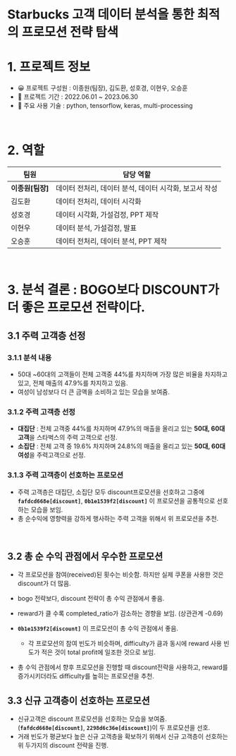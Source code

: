 # Starbucks 고객 데이터 분석을 통한 최적의 프로모션 전략 탐색

# 1. 프로젝트 정보
* 😀 프로젝트 구성원 : 이종원(팀장), 김도환, 성호경, 이현우, 오승훈
* 📆 프로젝트 기간  : 2022.06.01 ~ 2023.06.30
* 🤖 주요 사용 기술  : python, tensorflow, keras, multi-processing


<br>

# 2. 역할

| 팀원 | 담당 역할|
|--|--|
|**이종원[팀장]**|데이터 전처리, 데이터 분석, 데이터 시각화, 보고서 작성|
|김도환|데이터 전처리, 데이터 시각화|
|성호경|데이터 시각화, 가설검정, PPT 제작|
|이현우|데이터 분석, 가설검정, 발표|
|오승훈|데이터 전처리, 데이터 분석, PPT 제작|


<br>

# 3. 분석 결론 : BOGO보다 DISCOUNT가 더 좋은 프로모션 전략이다.

## 3.1 주력 고객층 선정

### 3.1.1 분석 내용

* 50대 ~60대의 고객들이 전체 고객중 44%를 차지하며 가장 많은 비율을 차지하고 있고, 전체 매출의 47.9%를 차지하고 있음.
* 여성이 남성보다 더 큰 금액을 소비하고 있는 모습을 보여줌.

### 3.1.2 주력 고객층 선정
*  **대집단** : 전체 고객중 44%를 차지하며 47.9%의 매출을 올리고 있는 **50대, 60대 고객**을 스타벅스의 주력 고객으로 선정.
*  **소집단** : 전체 고객 중 19.6% 차지하며 24.8%의 매출을 올리고 있는 **50대, 60대 여성**을 주력고객으로 선정.

### 3.1.3 주력 고객층이 선호하는 프로모션
* 주력 고객층은 대집단, 소집단 모두 discount프로모션을 선호하고 그중에 **`fafdcd668e[discount]`**, **`0b1e1539f2[discount]`** 이 프로모션을 공통적으로 선호하는 모습을 보임.
* 총 순수익에 영향력을 강하게 행사하는 주력 고객을 위해서 위 프로모션을 추천.

<br>

## 3.2 총 순 수익 관점에서 우수한 프로모션

* 각 프로모션을 참여(received)된 횟수는 비슷함. 하지만 실제 쿠폰을 사용한 것은 discount가 더 많음. 
* bogo 전략보다, discount 전략이 총 수익 관점에서 좋음.

* reward가 클 수록 completed_ratio가 감소하는 경향을 보임. (상관관계 -0.69)
* **`0b1e1539f2[discount]`** 이 프로모션이 총 수익 관점에서 좋음.
    - 각 프로모션의 참여 빈도가 비슷하며, difficulty가 큼과 동시에 reward 사용 빈도가 적은 것이 total profit에 일조한 것으로 보임.
* 총 수익 관점에서 향후 프로모션을 진행할 때 discount전략을 사용하고, reward를 증가시키더라도 difficulty를 높히는 프로모션을 추천.



## 3.3 신규 고객층이 선호하는 프로모션
* 신규고객은 discount 프로모션을 선호하는 모습을 보여줌. (**`fafdcd668e[discount]`**, **`2298d6c36e[discount]`**)이 두 프로모션을 선호.
* 거래 빈도가 평균보다 높은 신규 고객층을 확보하기 위해서 신규 고객층이 선호하는 위 두가지의 discount 전략을 진행. 